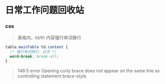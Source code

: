 # 日常工作问题回收站

### css
> 表格内，td/th 内容强行单词换行
```css
table.mainTable td.content {
  /* 强行单词换行，必须 */
  word-break: break-all;
}
```

> 146:5   error    Opening curly brace does not appear on the same line as controlling statement  brace-style